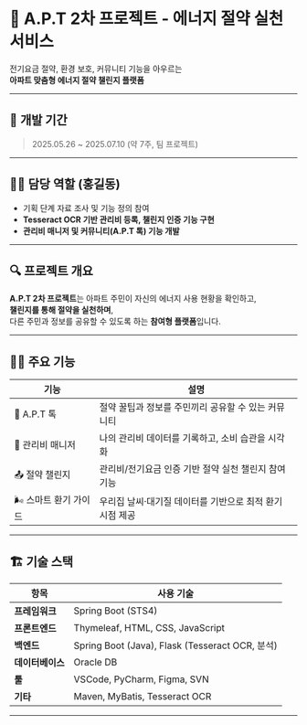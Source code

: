 # 🧾 A.P.T 2차 프로젝트 - 에너지 절약 실천 서비스

전기요금 절약, 환경 보호, 커뮤니티 기능을 아우르는  
**아파트 맞춤형 에너지 절약 챌린지 플랫폼**

---

## 📅 개발 기간

> 2025.05.26 ~ 2025.07.10 (약 7주, 팀 프로젝트)

---
## 👨‍💻 담당 역할 (홍길동)

- 기획 단계 자료 조사 및 기능 정의 참여  
- **Tesseract OCR 기반 관리비 등록, 챌린지 인증 기능 구현**  
- **관리비 매니저 및 커뮤니티(A.P.T 톡) 기능 개발**  

---

## 🔍 프로젝트 개요

**A.P.T 2차 프로젝트**는 아파트 주민이 자신의 에너지 사용 현황을 확인하고,  
**챌린지를 통해 절약을 실천하며**,  
다른 주민과 정보를 공유할 수 있도록 하는 **참여형 플랫폼**입니다.

---

## 🧑‍💻 주요 기능

| 기능             | 설명 |
|------------------|------|
| 💬 A.P.T 톡      | 절약 꿀팁과 정보를 주민끼리 공유할 수 있는 커뮤니티 |
| 📆 관리비 매니저 | 나의 관리비 데이터를 기록하고, 소비 습관을 시각화 |
| 📤 절약 챌린지   | 관리비/전기요금 인증 기반 절약 실천 챌린지 참여 기능 |
| 🌬️ 스마트 환기 가이드 | 우리집 날씨·대기질 데이터를 기반으로 최적 환기 시점 제공 |

---

## 🏗️ 기술 스택

| 항목            | 사용 기술 |
|-----------------|-----------|
| **프레임워크**   | Spring Boot (STS4)|
| **프론트엔드**   | Thymeleaf, HTML, CSS, JavaScript |
| **백엔드**       | Spring Boot (Java), Flask (Tesseract OCR, 분석) |
| **데이터베이스** | Oracle DB |
| **툴**           | VSCode, PyCharm, Figma, SVN |
| **기타**         | Maven, MyBatis, Tesseract OCR |

---
